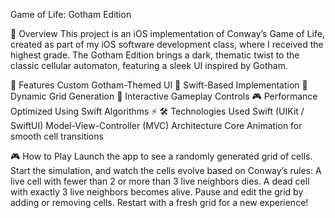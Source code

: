 Game of Life: Gotham Edition

📜 Overview
This project is an iOS implementation of Conway’s Game of Life, created as part of my iOS software development class, where I received the highest grade. The Gotham Edition brings a dark, thematic twist to the classic cellular automaton, featuring a sleek UI inspired by Gotham.

🚀 Features
Custom Gotham-Themed UI 🦇
Swift-Based Implementation 📱
Dynamic Grid Generation 🔲
Interactive Gameplay Controls 🎮
Performance Optimized Using Swift Algorithms ⚡
🛠️ Technologies Used
Swift (UIKit / SwiftUI)
Model-View-Controller (MVC) Architecture
Core Animation for smooth cell transitions


🎮 How to Play
Launch the app to see a randomly generated grid of cells.
Start the simulation, and watch the cells evolve based on Conway’s rules:
A live cell with fewer than 2 or more than 3 live neighbors dies.
A dead cell with exactly 3 live neighbors becomes alive.
Pause and edit the grid by adding or removing cells.
Restart with a fresh grid for a new experience!
